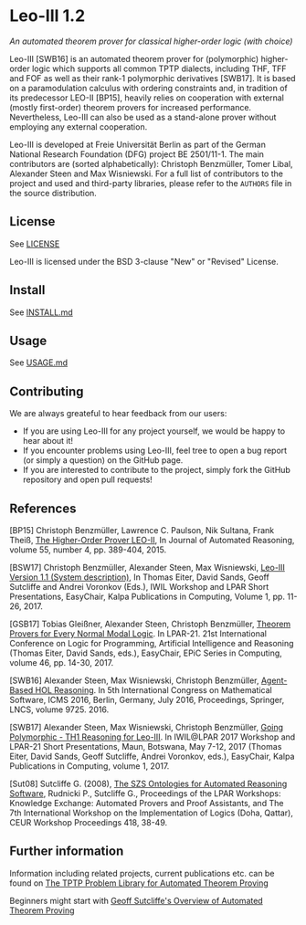 Leo-III 1.2
========
*An automated theorem prover for classical higher-order logic (with choice)*

Leo-III [SWB16] is an automated theorem prover for (polymorphic) higher-order logic which supports all common TPTP dialects, including THF, TFF and FOF as well as their rank-1 polymorphic derivatives [SWB17]. 
It is based on a paramodulation calculus with ordering constraints and, in tradition of its predecessor LEO-II [BP15], heavily relies on cooperation with external (mostly first-order) theorem provers for increased performance. Nevertheless, Leo-III can also be used as a stand-alone prover without employing any external cooperation.

Leo-III is developed at Freie Universität Berlin as part of the German National Research Foundation (DFG) project BE 2501/11-1. The main contributors are (sorted alphabetically): Christoph Benzmüller, Tomer Libal, Alexander Steen and Max Wisniewski. For a full list of contributors to the project and used and third-party libraries, please refer to the `AUTHORS` file in the source distribution.

## License
See [LICENSE](LICENSE)

Leo-III is licensed under the BSD 3-clause "New" or "Revised" License.

## Install
See [INSTALL.md](INSTALL.md)

## Usage
See [USAGE.md](USAGE.md)

## Contributing
We are always greateful to hear feedback from our users:

- If you are using Leo-III for any project yourself, we would be happy to hear about it! 
- If you encounter problems using Leo-III, feel tree to open a bug report (or simply a question) on the GitHub page.
- If you are interested to contribute to the project, simply fork the GitHub repository and open pull requests!

## References

[BP15] 	Christoph Benzmüller, Lawrence C. Paulson, Nik Sultana, Frank Theiß, [The Higher-Order Prover LEO-II](http://dx.doi.org/10.1007/s10817-015-9348-y), In Journal of Automated Reasoning, volume 55, number 4, pp. 389-404, 2015.

[BSW17] Christoph Benzmüller, Alexander Steen, Max Wisniewski, [Leo-III Version 1.1 (System description)](https://doi.org/10.29007/grmx), In Thomas Eiter, David Sands, Geoff Sutcliffe and Andrei Voronkov (Eds.), IWIL Workshop and LPAR Short Presentations, EasyChair, Kalpa Publications in Computing, Volume 1, pp. 11-26, 2017.

[GSB17] Tobias Gleißner, Alexander Steen, Christoph Benzmüller, [Theorem Provers for Every Normal Modal Logic](https://doi.org/10.29007/jsb9). In LPAR-21. 21st International Conference on Logic for Programming, Artificial Intelligence and Reasoning (Thomas Eiter, David Sands, eds.), EasyChair, EPiC Series in Computing, volume 46, pp. 14-30, 2017.

[SWB16] Alexander Steen, Max Wisniewski, Christoph Benzmüller, [Agent-Based HOL Reasoning](http://dx.doi.org/10.1007/978-3-319-42432-3_10). In 5th International Congress on Mathematical Software, ICMS 2016, Berlin, Germany, July 2016, Proceedings, Springer, LNCS, volume 9725. 2016.

[SWB17] Alexander Steen, Max Wisniewski, Christoph Benzmüller, [Going Polymorphic - TH1 Reasoning for Leo-III](https://doi.org/10.29007/jgkw). In IWIL@LPAR 2017 Workshop and LPAR-21 Short Presentations, Maun, Botswana, May 7-12, 2017 (Thomas Eiter, David Sands, Geoff Sutcliffe, Andrei Voronkov, eds.), EasyChair, Kalpa Publications in Computing, volume 1, 2017.

[Sut08] Sutcliffe G. (2008), [The SZS Ontologies for Automated Reasoning Software](http://www.cs.miami.edu/home/geoff/Papers/Conference/2008_Sut08_KEAPPA-38-49.pdf),
    Rudnicki P., Sutcliffe G., Proceedings of the LPAR Workshops: Knowledge 
    Exchange: Automated Provers and Proof Assistants, and The 7th International 
    Workshop on the Implementation of Logics (Doha, Qattar), CEUR Workshop 
    Proceedings 418, 38-49.
    
## Further information
Information including related projects, current publications etc. can be found on [The TPTP Problem Library for Automated Theorem Proving](http://www.cs.miami.edu/~tptp/)

Beginners might start with [Geoff Sutcliffe's Overview of Automated Theorem Proving](http://www.cs.miami.edu/~tptp/OverviewOfATP.html)


